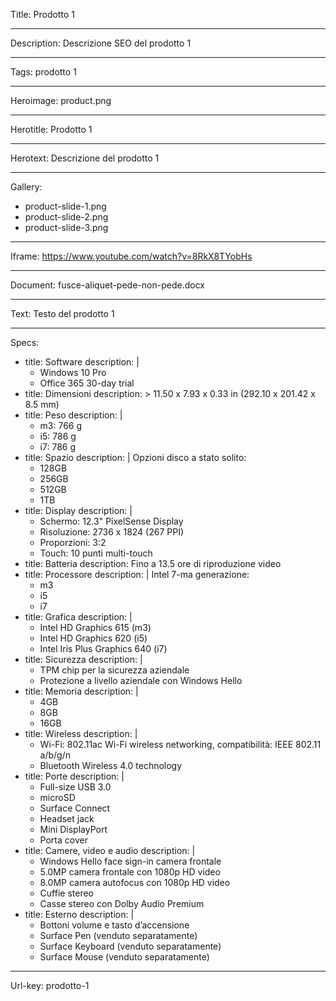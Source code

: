 Title: Prodotto 1

----

Description: Descrizione SEO del prodotto 1

----

Tags: prodotto 1

----

Heroimage: product.png

----

Herotitle: Prodotto 1

----

Herotext: Descrizione del prodotto 1

----

Gallery:

- product-slide-1.png
- product-slide-2.png
- product-slide-3.png

----

Iframe: https://www.youtube.com/watch?v=8RkX8TYobHs

----

Document: fusce-aliquet-pede-non-pede.docx

----

Text: Testo del prodotto 1

----

Specs:

-
  title: Software
  description: |
    - Windows 10 Pro
    - Office 365 30-day trial
-
  title: Dimensioni
  description: >
    11.50 x 7.93 x 0.33 in (292.10 x 201.42
    x 8.5 mm)
-
  title: Peso
  description: |
    - m3: 766 g
    - i5: 786 g
    - i7: 786 g
-
  title: Spazio
  description: |
    Opzioni disco a stato solito:
    - 128GB
    - 256GB
    - 512GB
    - 1TB
-
  title: Display
  description: |
    - Schermo: 12.3" PixelSense Display
    - Risoluzione: 2736 x 1824 (267 PPI)
    - Proporzioni: 3:2
    - Touch: 10 punti multi-touch
-
  title: Batteria
  description: Fino a 13.5 ore di riproduzione video
-
  title: Processore
  description: |
    Intel 7-ma generazione:
    - m3
    - i5
    - i7
-
  title: Grafica
  description: |
    - Intel HD Graphics 615 (m3)
    - Intel HD Graphics 620 (i5)
    - Intel Iris Plus Graphics 640 (i7)
-
  title: Sicurezza
  description: |
    - TPM chip per la sicurezza aziendale
    - Protezione a livello aziendale con Windows Hello
-
  title: Memoria
  description: |
    - 4GB
    - 8GB
    - 16GB
-
  title: Wireless
  description: |
    - Wi-Fi: 802.11ac Wi-Fi wireless networking, compatibilità: IEEE 802.11 a/b/g/n
    - Bluetooth Wireless 4.0 technology
-
  title: Porte
  description: |
    - Full-size USB 3.0
    - microSD
    - Surface Connect
    - Headset jack
    - Mini DisplayPort
    - Porta cover
-
  title: Camere, video e audio
  description: |
    - Windows Hello face sign-in camera frontale
    - 5.0MP camera frontale con 1080p HD video
    - 8.0MP camera autofocus con 1080p HD video
    - Cuffie stereo
    - Casse stereo con Dolby Audio Premium
-
  title: Esterno
  description: |
    - Bottoni volume e tasto d’accensione
    - Surface Pen (venduto separatamente)
    - Surface Keyboard (venduto separatamente)
    - Surface Mouse (venduto separatamente)

----

Url-key: prodotto-1
